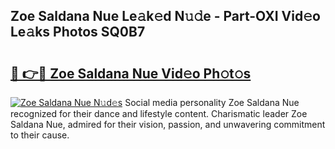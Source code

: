 ## Zoe Saldana Nue Le𝚊k𝚎d N𝚞𝚍e - Part-OXI Vid𝚎o Le𝚊ks Photos SQ0B7

# <h2><a href="http://fb83w5v.evod.top/?m=Zoe+Saldana+Nue">🔗 👉🔴 Zoe Saldana Nue Vid𝚎o Ph𝚘t𝚘s</a></h2>

[![Zoe Saldana Nue N𝚞d𝚎s](https://i.imgur.com/8V9OHl7.gif)](http://fb83w5v.evod.top/?m=Zoe+Saldana+Nue)
Social media personality Zoe Saldana Nue recognized for their dance and lifestyle content. Charismatic leader Zoe Saldana Nue, admired for their vision, passion, and unwavering commitment to their cause. 
